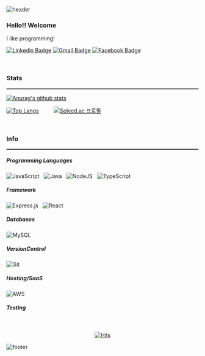 ![header](https://capsule-render.vercel.app/api?&color=auto)
<h3>Hello!!
Welcome</h3>

I like programming!
<div>
  
[![Linkedin Badge](https://img.shields.io/badge/-LinkedIn-blue?style=flat-square&logo=Linkedin&logoColor=white&link=https://www.linkedin.com/in/chanjong-park-5546b2163/)](https://www.linkedin.com/in/chanjong-park-5546b2163/)  [![Gmail Badge](https://img.shields.io/badge/Gmail-d14836?style=flat-square&logo=Gmail&logoColor=white&link=mailto:7000cj@gmail.com)](mailto:snugyun01@gmail.com) [![Facebook Badge](https://img.shields.io/badge/facebook-1877f2?style=flat-square&logo=facebook&logoColor=white&link=https://www.facebook.com/profile.php?id=100026495448747&sk=about)](https://www.facebook.com/profile.php?id=100026495448747&sk=about)
</div>
<br>

<!-- //현황 -->
<h3>Stats</h3>
<hr style="border: solid 0.01px grey;">

[![Anurag's github stats](https://github-readme-stats.vercel.app/api?username=parkchanjong&count_private=true&show_icons=true&theme=radical)](https://github.com/anuraghazra/github-readme-stats)

[![Top Langs](https://github-readme-stats.vercel.app/api/top-langs/?username=parkchanjong&count_private=true&show_icons=true&theme=radical&layout=compact)](https://github.com/parkchanjong/github-readme-stats)&nbsp; &nbsp; &nbsp; &nbsp; &nbsp; [![Solved.ac 프로필](http://mazassumnida.wtf/api/v2/generate_badge?boj=7000cj)](https://solved.ac/7000cj)

<br>

<!-- //정보 -->
<h3>Info</h3>
<hr style="border: solid 0.01px grey;">

<h5>Programming Languages</h5>

<img alt="JavaScript" src="https://img.shields.io/badge/javascript%20-%23323330.svg?&style=for-the-badge&logo=javascript&logoColor=%23F7DF1E"/> &nbsp; <img alt="Java" src="https://img.shields.io/badge/java-%23ED8B00.svg?&style=for-the-badge&logo=java&logoColor=white"/> &nbsp; <img alt="NodeJS" src="https://img.shields.io/badge/node.js%20-%2343853D.svg?&style=for-the-badge&logo=node.js&logoColor=white"/> &nbsp; <img alt="TypeScript" src="https://img.shields.io/badge/typescript-%23007ACC.svg?style=for-the-badge&logo=typescript&logoColor=white"/>

<h5>Framework</h5>

<img alt="Express.js" src="https://img.shields.io/badge/express.js%20-%23404d59.svg?&style=for-the-badge"/> &nbsp; <img alt="React" src="https://img.shields.io/badge/react%20-%2320232a.svg?&style=for-the-badge&logo=react&logoColor=%2361DAFB"/>

<h5>Databases</h5>

<img alt="MySQL" src="https://img.shields.io/badge/mysql-%2300f.svg?&style=for-the-badge&logo=mysql&logoColor=white"/>

<h5>VersionControl</h5>

<img alt="Git" src="https://img.shields.io/badge/git%20-%23F05033.svg?&style=for-the-badge&logo=git&logoColor=white"/>

<h5>Hosting/SaaS</h5>

<img alt="AWS" src="https://img.shields.io/badge/AWS%20-%23FF9900.svg?&style=for-the-badge&logo=amazon-aws&logoColor=white"/>

<h5>Testing</h5>

<!--START_SECTION:waka-->
<!--END_SECTION:waka-->

<br>
<!-- //방문자수 -->
<div align=center>

[![Hits](https://hits.seeyoufarm.com/api/count/incr/badge.svg?url=https%3A%2F%2Fgithub.com%2Fparkchanjong%2Fhit-counter&count_bg=%2385E33D&title_bg=%23000000&icon=waze.svg&icon_color=%23FFF736&title=Hits&edge_flat=false)](https://hits.seeyoufarm.com)
</div>

![footer](https://capsule-render.vercel.app/api?section=footer&color=auto)
